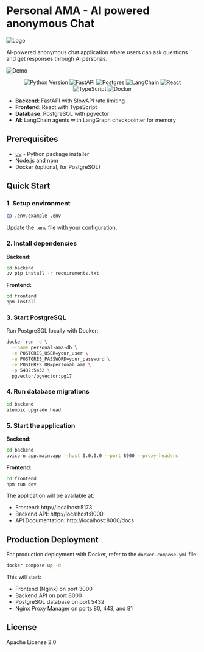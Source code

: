 # Personal AMA - AI powered anonymous Chat

![Logo](https://github.com/user-attachments/assets/71d6b749-f30a-46a0-9d7e-6b6d064e3eb2)

AI-powered anonymous chat application where users can ask questions and get responses through AI personas.

![Demo](https://github.com/user-attachments/assets/253d77e0-1d1a-4721-81c9-4def477b41c2)

<p align="center">
    <img src="https://img.shields.io/badge/Python-3776AB?style=for-the-badge&logo=python&logoColor=white" alt="Python Version">
    <img src="https://img.shields.io/badge/FastAPI-009688?style=for-the-badge&logo=fastapi&logoColor=white" alt="FastAPI">
    <img src="https://img.shields.io/badge/PostgreSQL-316192?style=for-the-badge&logo=postgresql&logoColor=white" alt="Postgres">
    <img src="https://img.shields.io/badge/🦜_LangChain-121212?style=for-the-badge" alt="LangChain">
    <img src="https://img.shields.io/badge/React-20232A?style=for-the-badge&logo=react&logoColor=61DAFB" alt="React">
    <img src="https://img.shields.io/badge/TypeScript-007ACC?style=for-the-badge&logo=typescript&logoColor=white" alt="TypeScript">
    <img src="https://img.shields.io/badge/Docker-2496ED?style=for-the-badge&logo=docker&logoColor=white" alt="Docker">
</p>

- **Backend**: FastAPI with SlowAPI rate limiting
- **Frontend**: React with TypeScript
- **Database**: PostgreSQL with pgvector
- **AI**: LangChain agents with LangGraph checkpointer for memory

## Prerequisites

- [uv](https://github.com/astral-sh/uv) - Python package installer
- Node.js and npm
- Docker (optional, for PostgreSQL)

## Quick Start

### 1. Setup environment

```bash
cp .env.example .env
```

Update the `.env` file with your configuration.

### 2. Install dependencies

**Backend:**
```bash
cd backend
uv pip install -r requirements.txt
```

**Frontend:**
```bash
cd frontend
npm install
```

### 3. Start PostgreSQL

Run PostgreSQL locally with Docker:
```bash
docker run -d \
  --name personal-ama-db \
  -e POSTGRES_USER=your_user \
  -e POSTGRES_PASSWORD=your_password \
  -e POSTGRES_DB=personal_ama \
  -p 5432:5432 \
  pgvector/pgvector:pg17
```

### 4. Run database migrations

```bash
cd backend
alembic upgrade head
```

### 5. Start the application

**Backend:**
```bash
cd backend
uvicorn app.main:app --host 0.0.0.0 --port 8000 --proxy-headers
```

**Frontend:**
```bash
cd frontend
npm run dev
```

The application will be available at:
- Frontend: http://localhost:5173
- Backend API: http://localhost:8000
- API Documentation: http://localhost:8000/docs

## Production Deployment

For production deployment with Docker, refer to the `docker-compose.yml` file:

```bash
docker compose up -d
```

This will start:
- Frontend (Nginx) on port 3000
- Backend API on port 8000
- PostgreSQL database on port 5432
- Nginx Proxy Manager on ports 80, 443, and 81

## License

Apache License 2.0
